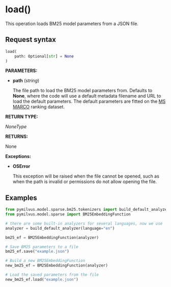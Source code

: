 # load()

This operation loads BM25 model parameters from a JSON file.

## Request syntax

```python
load(
    path: Optional[str] = None
)
```

**PARAMETERS:**

- **path** (*string*)

    The file path to load the BM25 model parameters from. Defaults to **None**, where the code will use a default metadata filename and URL to load the default parameters. The default parameters are fitted on the [MS MARCO](https://microsoft.github.io/msmarco/) ranking dataset.

**RETURN TYPE:**

*NoneType*

**RETURNS:**

None

**Exceptions:**

- **OSError**

    This exception will be raised when the file cannot be opened, such as when the path is invalid or permissions do not allow opening the file.

## Examples

```python
from pymilvus.model.sparse.bm25.tokenizers import build_default_analyzer
from pymilvus.model.sparse import BM25EmbeddingFunction

# there are some built-in analyzers for several languages, now we use 'en' for English.
analyzer = build_default_analyzer(language="en")

bm25_ef = BM25EmbeddingFunction(analyzer)

# Save BM25 parameters to a file
bm25_ef.save("example.json")

# Build a new BM25EmbeddingFunction
new_bm25_ef = BM25EmbeddingFunction(analyzer)

# Load the saved parameters from the file
new_bm25_ef.load("example.json")
```
